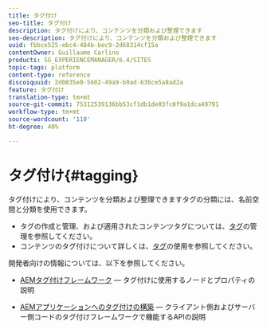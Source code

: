 ```yaml
---
title: タグ付け
seo-title: タグ付け
description: タグ付けにより、コンテンツを分類および整理できます
seo-description: タグ付けにより、コンテンツを分類および整理できます
uuid: fbbce525-ebc4-484b-bec9-2d68314cf15a
contentOwner: Guillaume Carlino
products: SG_EXPERIENCEMANAGER/6.4/SITES
topic-tags: platform
content-type: reference
discoiquuid: 2d0835e0-5602-49a9-b9ad-636ce5a8ad2a
feature: タグ付け
translation-type: tm+mt
source-git-commit: 75312539136bb53cf1db1de03fc0f9a1dca49791
workflow-type: tm+mt
source-wordcount: '110'
ht-degree: 40%

---
```



# タグ付け{#tagging}

タグ付けにより、コンテンツを分類および整理できますタグの分類には、名前空間と分類を使用できます。

* タグの作成と管理、および適用されたコンテンツタグについては、[タグ](/help/sites-administering/tags.md)の管理を参照してください。
* コンテンツのタグ付けについて詳しくは、[タグ](/help/sites-authoring/tags.md)の使用を参照してください。

開発者向けの情報については、以下を参照してください。

* [AEMタグ付けフレームワーク](/help/sites-developing/framework.md)  — タグ付けに使用するノードとプロパティの説明

* [AEMアプリケーションへのタグ付けの構築](/help/sites-developing/building.md)  — クライアント側およびサーバー側コードのタグ付けフレームワークで機能するAPIの説明